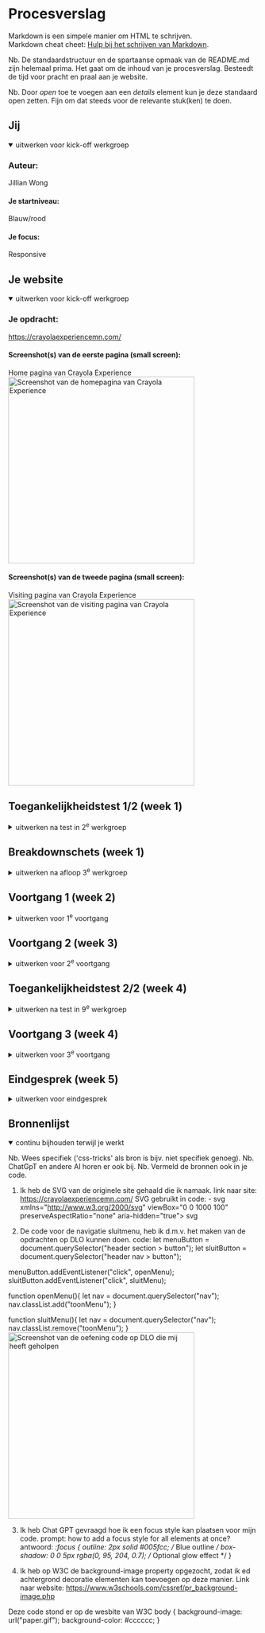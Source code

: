 # Procesverslag
Markdown is een simpele manier om HTML te schrijven.  
Markdown cheat cheet: [Hulp bij het schrijven van Markdown](https://github.com/adam-p/markdown-here/wiki/Markdown-Cheatsheet).

Nb. De standaardstructuur en de spartaanse opmaak van de README.md zijn helemaal prima. Het gaat om de inhoud van je procesverslag. Besteedt de tijd voor pracht en praal aan je website.

Nb. Door *open* toe te voegen aan een *details* element kun je deze standaard open zetten. Fijn om dat steeds voor de relevante stuk(ken) te doen.





## Jij

<details open>
  <summary>uitwerken voor kick-off werkgroep</summary>

  ### Auteur:
 Jillian Wong

  #### Je startniveau:
 Blauw/rood

  #### Je focus:
 Responsive 
 
</details>






## Je website

<details open>
  <summary>uitwerken voor kick-off werkgroep</summary>

  ### Je opdracht:
 https://crayolaexperiencemn.com/

  #### Screenshot(s) van de eerste pagina (small screen): 
  Home pagina van Crayola Experience
  <img src="readme-images/homepagina.jpg" width="375px" alt="Screenshot van de homepagina van Crayola Experience">

  #### Screenshot(s) van de tweede pagina (small screen):
  Visiting pagina van Crayola Experience
  <img src= "readme-images/visiting_pagina.jpg" width="375px" alt="Screenshot van de visiting pagina van Crayola Experience">
 
</details>



## Toegankelijkheidstest 1/2 (week 1)

<details>
  <summary>uitwerken na test in 2<sup>e</sup> werkgroep</summary>
  <img src= "readme-images/toegankelijkheidstest1.png" width="375px" alt="Toegankelijkheidstest ingevuld 1/5">
  <img src= "readme-images/toegankelijkheidstest2.png" width="375px" alt="Toegankelijkheidstest ingevuld 2/5">
  <img src= "readme-images/toegankelijkheidstest3.png" width="375px" alt="Toegankelijkheidstest ingevuld 3/5">
  <img src= "readme-images/toegankelijkheidstest4.png" width="375px" alt="Toegankelijkheidstest ingevuld 4/5">
  <img src= "readme-images/toegankelijkheidstest5.png" width="375px" alt="Toegankelijkheidstest ingevuld 5/5">

  ### Bevindingen
  Lijst met je bevindingen die in de test naar voren kwamen:
  - De website kon niet gevalideert worden in de W3C validator, hij geeft een error.
  - Ik heb opgemerkt dat er geen dark mode thema is, wat ik eigenlijk wel had verwacht van zo'n officiele/professionele website.
  - Er komen geen animations voor wat ik ook had verwacht bij zo'n website waarbij de thema kinderachtig is.
  - De website gebruikt veel divjes voor vormgeving.


</details>



## Breakdownschets (week 1)

<details>
  <summary>uitwerken na afloop 3<sup>e</sup> werkgroep</summary>

  ### de home pagina: 
  <img src="readme-images/homepagina_breakdown.jpg" width="375px" alt="breakdown van de home pagina">

  ### de visiting pagina: 
  <img src="readme-images/visiting_breakdown.jpg" width="375px" alt="breakdown van de visiting pagina">

</details>





## Voortgang 1 (week 2)

<details>
  <summary>uitwerken voor 1<sup>e</sup> voortgang</summary>

  ### Stand van zaken
 Ik heb voor de eerste voortgangsgesprek mijn HTML van beide pagina's af kunnen hebben. Ik heb tijdens het opmaken van deze code geen problemen gehad.


  ### Agenda voor meeting
  samen met je groepje opstellen

  | student 1      | student 2          | student 3    | student 4        |
  | ---            | ---                | ---          | ---              |
  | Hoe kan ik de  | Wat gebeurt er als | Was afwezig  | Was afwezig      |
  | video van mijn | je je code af hebt |              |                  |
  | site           | en de website 
  | downloaden?    | veranderd?


  ### Verslag van meeting
  De uitkomsten van de meeting vastleggen

Ik had niet zo zeer fouten in mijn code, ik kreeg wel advies over hoe ik bepaalde stukjes kan coderen:
- Voor de FAQ kan ik het details-element gebruiken.
- De lijst met tickets en Crayola-icoontjes kan ik structureren als article-elementen.
- Voor de achtergrond kan ik het ::before-attribuut in CSS toepassen.
- Een media query kan ik gebruiken om het hamburgermenu te implementeren.
- De nav boven de h1 is niet problematisch voor screenreaders.

Antwoorden op gestelde vragen:
- De video kan je halen uit de dev. tools> network> type> video zoeken> downloaden.
- Het is niet erg als de website verandered. Ik ga kijken naar de screenshots, dus  je kan de oude versie namaken. Als er animaties zijn kan je de Wayback machine gebruiken om de oude versie van de website te zien.


</details>





## Voortgang 2 (week 3)

<details>
  <summary>uitwerken voor 2<sup>e</sup> voortgang</summary>

  ### Stand van zaken
  Ik heb de CSS van mijn eerste pagin af en heb een begin gemaakt aan de tweede pagina. Ik heb hiervoor een paar vragen die ik hieronder zal uitschrijven.


  ### Agenda voor meeting
  samen met je groepje opstellen

  | student 1      | student 2          | student 3       | student 4        |
  | ---            | ---                | ---             | ---              |
  | Mag je s css   | Is het een vereiste| Waarvoor        | Ze had geen      |
  | stylesheets    | om je menu werkend | gebruik je      | vragen, want der |
  | gebruiken ?    | te krijgen?        | padding en      | website was nog  |
  |                |                    | waarvoor margin | niet zover       |


  ### Verslag van meeting

  hier na afloop snel de uitkomsten van de meeting vastleggen

  Mijn niet algemene vragen:
  - Is mijn ⁠Footer nav in html nesting goed?
  - ⁠Zo ja hoe kan ik 2 rijtjes naast elkaar zetten en wanneer het groter wordt dat ze allemaal naast    elkaar veranderen (responsive laten bewegen)
  - ⁠Mag de div als container voor de video gebruik worden - Ik heb dit geplaatst voor een container voor die button.

  Antwoorden op de gestelde vragen en feedback:
  - Je mag 2 stylesheets gebruiken, maar voor deze opdracht en mijn websit is het niet zo zeer nodig.
  - Footer nav ul moet je tot sections maken ⁠en dan met flex wrap naast elkaar plaatsen en media query gebruiken zodat het responsive word.
  -  class is goed toegepast het mag. Je mag bij een section als je dezelfde ding wil laten doen voor beide pagina’s een class ook toevoegen.
  -  ⁠div van de video mag want het is puur voor styling.
  -  ⁠h1 moet altijd gaan over de gehele site dus de h1 kan crayola experience zijn en dan in css op visually-hidden zetten zodat het onzichtbaar wordt, maar voor de screenreader zal het nog opgelezen worden.
  - verder ziet je ReadMe goed uit en breakdown schetsen ook. De html en css structuur zien ook goed uit.
  - Alt tekstjes nog bijzetten bij imgs
  - Antwoord op student 2 der vraag: Ja het is een vereiste en je kan ook animaties toevoegen.
  - Antwoord op student 3 zijn vraag: Padding gebruiken voor binnen en margin voor buiten wit-ruimte.
</details>





## Toegankelijkheidstest 2/2 (week 4)

<details>
  <summary>uitwerken na test in 9<sup>e</sup> werkgroep</summary>

  <img src="readme-images/WCAGchecklist.png" width="375px" alt="Toegankelijkheidstest 1/5">
  <img src="readme-images/WCAGchecklist1.png" width="375px" alt="Toegankelijkheidstest 2/5">
  <img src="readme-images/WCAGchecklist2.png" width="375px" alt="Toegankelijkheidstest 3/5">
  <img src="readme-images/WCAGchecklist3.png" width="375px" alt="Toegankelijkheidstest 4/5">
  <img src="readme-images/toegankelijkheidstest5.png" width="375px" alt="Toegankelijkheidstest 5/5">

  ### Bevindingen
  Lijst met je bevindingen die in de test naar voren kwamen (geef ook aan wat er verbeterd is):
  - De linkjes en buttons hebben duidelijke namen waardoor je weet wat je moet doen wanneer je erop bent met de screen reader.
  - Ik heb goed gebruik gemaakt van de Headings, dus h1,h2,h3 (eentje is niet overgeslagen).

  Wat ik heb verbeterd:
  - Mijn website valideert wel in W3C.
  - Ik heb een dark-mode thema toegevoegd.
  - Ik heb probeert om zo min mogelijk divjes te gebruiken, en wanneer ik ze toch heb gebruikt, heb ik ervoor gezorgd dat het puur voor styling is.
  - Er is geen autplay bij de video.
  - Ik heb gebruik gemaakt van List items voor list content.

</details>





## Voortgang 3 (week 4)

<details>
  <summary>uitwerken voor 3<sup>e</sup> voortgang</summary>

  ### Stand van zaken
  Ik heb voor dit gesprek het overgrootste deel van mijn code af, ik heb alleen nog een paar vragen die ik wil stellen die ik hieronder zal uitschrijven.

  Ik heb vragen over deze stukken code:
    <img src="readme-images/standvanzaken.jpeg" width="375px" alt="Screenshot van welke vragen ik ga stellen">
    <img src="readme-images/standvanzaken2.jpeg" width="375px" alt="Screenshot van welke vragen ik ga stellen">
    <img src="readme-images/standvanzaken3.jpeg" width="375px" alt="Screenshot van welke vragen ik ga stellen">
    <img src="readme-images/standvanzaken4.jpeg" width="375px" alt="Screenshot van welke vragen ik ga stellen">
    <img src="readme-images/standvanzaken5.jpeg" width="375px" alt="Screenshot van welke vragen ik ga stellen">

  ### Agenda voor meeting
  samen met je groepje opstellen

  | student 1      |
  | ---            |
  | Ik had voor dit| 
  | gesprek alleen | 
  | vragen over m'n|  
  | eigen code.    |

  => andere studenten waren afwezig


  ### Verslag van meeting
  hier na afloop snel de uitkomsten van de meeting vastleggen

  - Ik kreeg als feedback dat mijn website al redelijk af eruit ziet, alleen een paar finishing touches had het nodig.
  - Ik stelde specifieke vragen over mijn code, waar ik gelijk hulp kreeg. Ik heb deze code dan thuis verbeterd.
  - Ik had ook gevraagd als ik de styling van de navigatie moet nadoen sins ik responsive heb gekozen, en ik kreeg als antwoord, ja die hover nav styling kan wel erbij. Ik kreeg hiervor ook hulp hoe ik het zou kunnen uitvoeren.
  - Ik kreeg ook als feedback dat ik me dark mode eerst in orde moet maken voordat ik de nav styling doe, want die is belangrijker.
</details>





## Eindgesprek (week 5)

<details>
  <summary>uitwerken voor eindgesprek</summary>

  ### Je uitkomst - karakteristiek screenshots:
  Ik ben erg trots op het resultaat van de homepage, omdat het de stijl van de originele website echt goed weergeeft. Ik heb hier veel tijd en moeite in gestoken om het er zo goed mogelijk uit te laten zien.
  <img src="readme-images/Homepagina_screenshot.png" width="375px" alt="Uitkomst van mijn Home-pagina">


  ### Dit ging goed/Heb ik geleerd: 
  
  Ik heb geleerd hoe ik met Grid content kan verplaatsen en ook responsive laten bewegen.

  <img src="readme-images/screenshot_grid.png" width="375px" alt="Hier is een foto van mijn gemaakte site waar ik grid heb toegepast">

  <img src="readme-images/screenshot_grid2.png" width="375px" alt="Hier is een foto van mijn gemaakte site waar ik grid heb toegepast">

  <img src="readme-images/screenshot_responsive.png" width="375px" alt="Hier zie je dat het responsive werkt">


  ### Dit was lastig/Is niet gelukt:

  Het is me niet gelukt om het openklap hamburgermenu (mobile scherm) met deze styling te krijgen, Ik heb de navigatie menu op de desktop scherm wel geprobeerd en die is me gelukt. 

  <img src="readme-images/screenshot_openklap_hamburgermenu.png" width="375px" alt="Zo ziet het eruit als je de hamburgermenu klik op de originele site">

  Ik realiseerde me te laat dat deze section geen H'tje heeft. Zelfs als ik er een H'tje aan zou toevoegen, zou ik al mijn code opnieuw moeten aanpassen, wat me in tijdnood zou brengen. Dit was ook de enige foutmelding die ik kreeg van de validator, dus ik wilde geen risico nemen dat mijn code zou breken door aanpassingen te maken.

  <img src="readme-images/nietgelukt.png" width="375px" alt="De section zonder een h'tje">

</details>





## Bronnenlijst

<details open>
  <summary>continu bijhouden terwijl je werkt</summary>

  Nb. Wees specifiek ('css-tricks' als bron is bijv. niet specifiek genoeg). 
  Nb. ChatGpT en andere AI horen er ook bij.
  Nb. Vermeld de bronnen ook in je code.

  1. Ik heb de SVG van de originele site gehaald die ik namaak.
  link naar site: https://crayolaexperiencemn.com/
  SVG gebruikt in code: 
    - svg xmlns="http://www.w3.org/2000/svg" viewBox="0 0 1000 100" preserveAspectRatio="none" aria-hidden="true">
			<path class="elementor-shape-fill" d="M790.5,93.1c-59.3-5.3-116.8-18-192.6-50c-29.6-12.7-76.9-31-100.5-35.9c-23.6-4.9-52.6-7.8-75.5-5.3
			c-10.2,1.1-22.6,1.4-50.1,7.4c-27.2,6.3-58.2,16.6-79.4,24.7c-41.3,15.9-94.9,21.9-134,22.6C72,58.2,0,25.8,0,25.8V100h1000V65.3
			c0,0-51.5,19.4-106.2,25.7C839.5,97,814.1,95.2,790.5,93.1z"></path>
		svg

  2. De code voor de navigatie sluitmenu, heb ik d.m.v. het maken van de opdrachten op DLO kunnen doen.
  code:
  let menuButton = document.querySelector("header section > button");
  let sluitButton = document.querySelector("header nav > button");

  menuButton.addEventListener("click", openMenu);
  sluitButton.addEventListener("click", sluitMenu);

  function openMenu(){
    let nav = document.querySelector("nav");
    nav.classList.add("toonMenu");
  }
  
  function sluitMenu(){
    let nav = document.querySelector("nav");
    nav.classList.remove("toonMenu");
  }
  <img src="readme-images/screenshot_code_slutmenu.png" width="375px"  alt="Screenshot van de oefening code op DLO die mij heeft geholpen">

3. Ik heb Chat GPT gevraagd hoe ik een focus style kan plaatsen voor mijn code.
prompt: how to add a focus style for all elements at once?
antwoord: *:focus {
    outline: 2px solid #005fcc; /* Blue outline */
    box-shadow: 0 0 5px rgba(0, 95, 204, 0.7); /* Optional glow effect */
}

4. Ik heb op W3C de background-image property opgezocht, zodat ik ed achtergrond decoratie elementen kan toevoegen op deze manier.
Link naar website: https://www.w3schools.com/cssref/pr_background-image.php

Deze code stond er op de wesbite van W3C
body {
 background-image: url("paper.gif");
 background-color: #cccccc;
}
</details>